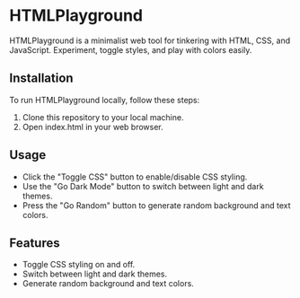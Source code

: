 # HTMLPlayground

HTMLPlayground is a minimalist web tool for tinkering with HTML, CSS, and JavaScript. Experiment, toggle styles, and play with colors easily.

## Installation

To run HTMLPlayground locally, follow these steps:

1. Clone this repository to your local machine.
2. Open index.html in your web browser.

## Usage

- Click the "Toggle CSS" button to enable/disable CSS styling.
- Use the "Go Dark Mode" button to switch between light and dark themes.
- Press the "Go Random" button to generate random background and text colors.

## Features

- Toggle CSS styling on and off.
- Switch between light and dark themes.
- Generate random background and text colors.
